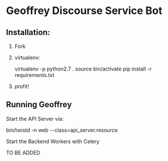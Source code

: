 # Geoffrey Discourse Service Bot

## Installation:

1. Fork
2. virtualenv:

   virtualenv -p python2.7 .
   source bin/activate
   pip install -r requirements.txt

3. profit!


## Running Geoffrey

Start the API Server via:

  bin/twistd -n web --class=api_server.resource

Start the Backend Workers with Celery

   TO BE ADDED